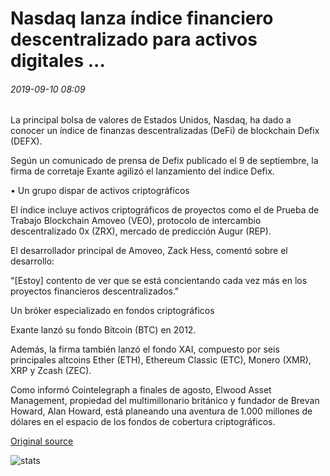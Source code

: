 # Nasdaq lanza índice financiero descentralizado para activos digitales ...

###### 2019-09-10 08:09

La principal bolsa de valores de Estados Unidos, Nasdaq, ha dado a conocer un índice de finanzas descentralizadas (DeFi) de blockchain Defix (DEFX).

Según un comunicado de prensa de Defix publicado el 9 de septiembre, la firma de corretaje Exante agilizó el lanzamiento del índice Defix.

• Un grupo dispar de activos criptográficos

El índice incluye activos criptográficos de proyectos como el de Prueba de Trabajo Blockchain Amoveo (VEO), protocolo de intercambio descentralizado 0x (ZRX), mercado de predicción Augur (REP).

El desarrollador principal de Amoveo, Zack Hess, comentó sobre el desarrollo:

"[Estoy] contento de ver que se está concientando cada vez más en los proyectos financieros descentralizados."

Un bróker especializado en fondos criptográficos

Exante lanzó su fondo Bitcoin (BTC) en 2012.

Además, la firma también lanzó el fondo XAI, compuesto por seis principales altcoins Ether (ETH), Ethereum Classic (ETC), Monero (XMR), XRP y Zcash (ZEC).

Como informó Cointelegraph a finales de agosto, Elwood Asset Management, propiedad del multimillonario británico y fundador de Brevan Howard, Alan Howard, está planeando una aventura de 1.000 millones de dólares en el espacio de los fondos de cobertura criptográficos.

[Original source](https://cointelegraph.com/news/nasdaq-launches-decentralized-finance-index-for-digital-assets)

![stats](https://c.statcounter.com/11760860/0/a89fa40b/1/ "stats")